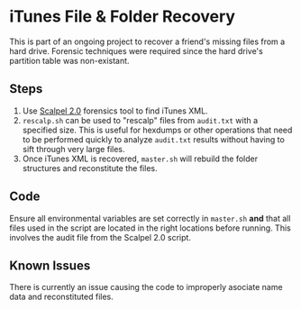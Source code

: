 iTunes File & Folder Recovery
====

This is part of an ongoing project to recover a friend's missing files from a hard drive. Forensic techniques were required since the hard drive's partition table was non-existant.

Steps
----
1. Use [Scalpel 2.0](https://github.com/machn1k/Scalpel-2.0) forensics tool to find iTunes XML.
2. `rescalp.sh` can be used to "rescalp" files from `audit.txt` with a specified size. This is useful for hexdumps or other operations that need to be performed quickly to analyze `audit.txt` results without having to sift through very large files.
3. Once iTunes XML is recovered, `master.sh` will rebuild the folder structures and reconstitute the files.

Code
----
Ensure all environmental variables are set correctly in `master.sh` **and** that all files used in the script are located in the right locations before running. This involves the audit file from the Scalpel 2.0 script.

Known Issues
----
There is currently an issue causing the code to improperly asociate name data and reconstituted files.
